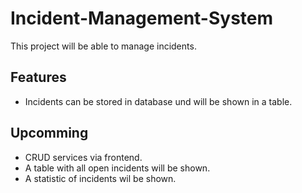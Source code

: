 # Incident-Management-System
This project will be able to manage incidents.

## Features
- Incidents can be stored in database und will be shown in a table.

## Upcomming
- CRUD services via frontend.
- A table with all open incidents will be shown.
- A statistic of incidents wil be shown.

